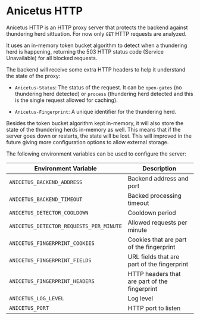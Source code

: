 # Anicetus HTTP

Anicetus HTTP is an HTTP proxy server that protects the backend against
thundering herd sittuation. For now only `GET` HTTP requests are analyzed.

It uses an in-memory token bucket algorithm to detect when a thundering herd is
happening, returning the 503 HTTP status code (Service Unavailable) for all
blocked requests.

The backend will receive some extra HTTP headers to help it understand the state
of the proxy:

* `Anicetus-Status`: The status of the request. It can be `open-gates` (no
  thundering herd detected) or `process` (thundering herd detected and this is
  the single request allowed for caching).

* `Anicetus-Fingerprint`: A unique identifier for the thundering herd.

Besides the token bucket algorithm kept in-memory, it will also store the state
of the thundering herds in-memory as well. This means that if the server goes
down or restarts, the state will be lost. This will improved in the future
giving more configuration options to allow external storage.

The following environment variables can be used to configure the server:

| Environment Variable                    | Description                                   |
| --------------------------------------- | --------------------------------------------- |
| `ANICETUS_BACKEND_ADDRESS`              | Backend address and port                      |
| `ANICETUS_BACKEND_TIMEOUT`              | Backed processing timeout                     |
| `ANICETUS_DETECTOR_COOLDOWN`            | Cooldown period                               |
| `ANICETUS_DETECTOR_REQUESTS_PER_MINUTE` | Allowed requests per minute                   |
| `ANICETUS_FINGERPRINT_COOKIES`          | Cookies that are part of the fingerprint      |
| `ANICETUS_FINGERPRINT_FIELDS`           | URL fields that are part of the fingerprint   |
| `ANICETUS_FINGERPRINT_HEADERS`          | HTTP headers that are part of the fingerprint |
| `ANICETUS_LOG_LEVEL`                    | Log level                                     |
| `ANICETUS_PORT`                         | HTTP port to listen                           |